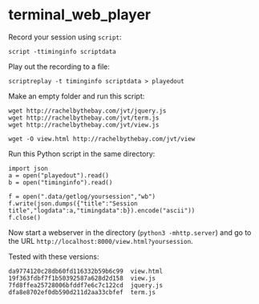 terminal_web_player
===================

Record your session using `script`:

    script -ttiminginfo scriptdata
    
Play out the recording to a file:

    scriptreplay -t timinginfo scriptdata > playedout

Make an empty folder and run this script:
 
    wget http://rachelbythebay.com/jvt/jquery.js
    wget http://rachelbythebay.com/jvt/term.js
    wget http://rachelbythebay.com/jvt/view.js

    wget -O view.html http://rachelbythebay.com/jvt/view
    
Run this Python script in the same directory:

    import json
    a = open("playedout").read()
    b = open("timinginfo").read()

    f = open(".data/getlog/yoursession","wb")
    f.write(json.dumps({"title":"Session title","logdata":a,"timingdata":b}).encode("ascii"))
    f.close()
    
Now start a webserver in the directory (`python3 -mhttp.server`) and go to the URL `http://localhost:8000/view.html?yoursession`.

Tested with these versions:

    da9774120c28db60fd116332b59b6c99  view.html
    19f363fdbf7f1b50392587a628d2d158  view.js
    7fd8ffea25728006bfddf7e6c7c122cd  jquery.js
    dfa8e8702ef0db590d211d2aa33cbfef  term.js
